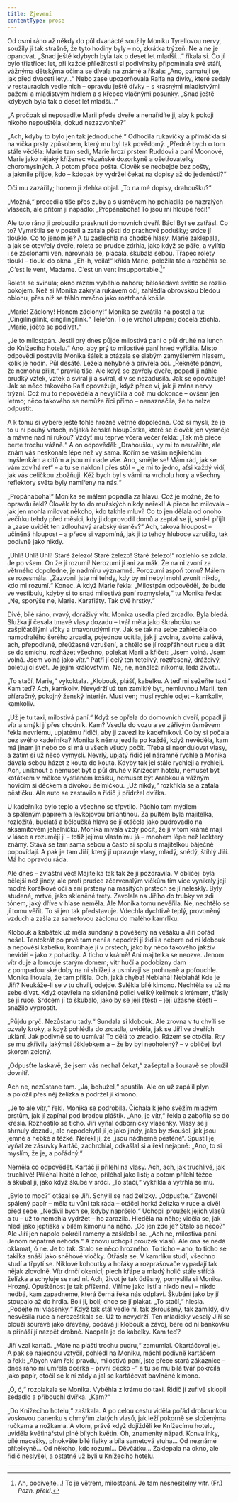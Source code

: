 ```yaml
---
title: Zjevení
contentType: prose
---
```


<section>

Od osmi ráno až někdy do půl dvanácté soužily Moniku Tyrellovou nervy, soužily ji tak strašně, že tyto hodiny byly – no, zkrátka trýzeň. Ne a ne je opanovat. „Snad ještě kdybych byla tak o deset let mladší…“ říkala si. Co jí bylo třiatřicet let, při každé příležitosti si podivínsky připomínala své stáří, vážnýma dětskýma očima se dívala na známé a říkala: „Ano, pamatuji se, jak před dvaceti lety…“ Nebo zase upozorňovala Ralfa na dívky, které sedaly v restauracích vedle nich – opravdu ještě dívky – s krásnými mladistvými pažemi a mladistvým hrdlem a s křepce vláčnými posunky. „Snad ještě kdybych byla tak o deset let mladší…“

„A pročpak si neposadíte Marii přede dveře a nenařídíte ji, aby k pokoji nikoho nepouštěla, dokud nezazvoníte?“

„Ach, kdyby to bylo jen tak jednoduché.“ Odhodila rukavičky a přimáčkla si na víčka prsty způsobem, který mu byl tak povědomý. „Předně bych o tom stále věděla: Marie tam sedí, Marie hrozí prstem Ruddovi a paní Moonové, Marie jako nějaký kříženec vězeňské dozorkyně a ošetřovatelky choromyslných. A potom přece pošta. Člověk se neobejde bez pošty, a jakmile přijde, kdo – kdopak by vydržel čekat na dopisy až do jedenácti?“

Oči mu zazářily; honem ji zlehka objal. „To na mé dopisy, drahoušku?“

„Možná,“ procedila tiše přes zuby a s úsměvem ho pohladila po nazrzlých vlasech, ale přitom ji napadlo: „Propánaboha! To jsou mi hloupé řeči!“

Ale toto ráno ji probudilo prásknutí domovních dveří. Bác! Byt se zatřásl. Co to? Vymrštila se v posteli a zaťala pěsti do prachové podušky; srdce jí tlouklo. Co to jenom je? A tu zaslechla na chodbě hlasy. Marie zaklepala, a jak se otevřely dveře, roleta se prudce zdrhla, jako když se páře, a vylítla i se záclonami ven, narovnala se, plácala, škubala sebou. Třapec rolety tloukl – tloukl do okna. „Eh-h, voilà!“ křikla Marie, položila tác a rozběhla se. „C’est le vent, Madame. C’est un vent insupportable.[^37]“

Roleta se svinula; okno rázem vyběhlo nahoru; bělošedavé světlo se rozlilo pokojem. Než si Monika zakryla rukávem oči, zahlédla obrovskou bledou oblohu, přes niž se táhlo mračno jako roztrhaná košile.

„Marie! Záclony! Honem záclony!“ Monika se zvrátila na postel a tu: „Cingilingilink, cingilingilink.“ Telefon. To je vrchol utrpení; docela ztichla. „Marie, jděte se podívat.“

„Je to milostpán. Jestli prý dnes půjde milostivá paní o půl druhé na lunch do Knížecího hotelu.“ Ano, aby prý to milostivé paní hned vyřídila. Místo odpovědi postavila Monika šálek a otázala se slabým zamyšleným hlasem, kolik je hodin. Půl desáté. Ležela nehybně a přivřela oči. „Řekněte pánovi, že nemohu přijít,“ pravila tiše. Ale když se zavřely dveře, popadl ji náhle prudký vztek, vztek a svíral ji a svíral, div se nezadusila. Jak se opovažuje! Jak se něco takového Ralf opovažuje, když přece ví, jak ji zrána nervy trýzní. Což mu to nepověděla a nevylíčila a což mu dokonce – ovšem jen letmo; něco takového se nemůže říci přímo – nenaznačila, že to nelze odpustit.

A k tomu si vybere ještě tohle hrozné větrné dopoledne. Což si myslí, že je to u ní pouhý vrtoch, nějaká ženská hloupůstka, které se člověk jen vysměje a mávne nad ní rukou? Vždyť mu teprve včera večer řekla: „Tak mě přece berte trochu vážně.“ A on odpověděl: „Drahoušku, vy mi to neuvěříte, ale znám vás neskonale lépe než vy sama. Kořím se vašim nejkřehčím myšlenkám a citům a jsou mi nade vše. Ano, smějte se! Mám rád, jak se vám zdvíhá ret“ – a tu se naklonil přes stůl – „je mi to jedno, aťsi každý vidí, jak vás celičkou zbožňuji. Kéž bych byl s vámi na vrcholu hory a všechny reflektory světa byly namířeny na nás.“

„Propánaboha!“ Monika se málem popadla za hlavu. Což je možné, že to opravdu řekl? Člověk by to do mužských nikdy neřekl! A přece ho milovala – jak jen mohla milovat někoho, kdo takhle mluví! Co to jen dělala od onoho večírku tehdy před měsíci, kdy ji doprovodil domů a zeptal se jí, smí-li přijít a „zase uvidět ten zdlouhavý arabský úsměv?“ Ach, taková hloupost – učiněná hloupost – a přece si vzpomíná, jak ji to tehdy hluboce vzrušilo, tak podivně jako nikdy.

„Uhlí! Uhlí! Uhlí! Staré železo! Staré železo! Staré železo!“ rozlehlo se zdola. Je po všem. On že jí rozumí! Nerozumí jí ani za mák. Že na ni zvoní za větrného dopoledne, je nadmíru významné. Porozumí aspoň tomu? Málem se rozesmála. „Zazvonil jste mi tehdy, kdy by mi nebyl mohl zvonit nikdo, kdo mi rozumí.“ Konec. A když Marie řekla: „Milostpán odpověděl, že bude ve vestibulu, kdyby si to snad milostivá paní rozmyslela,“ tu Monika řekla: „Ne, sporýše ne, Marie. Karafiáty. Tak dvě hrstky.“

Divé, bílé ráno, rvavý, doráživý vítr. Monika usedla před zrcadlo. Byla bledá. Služka jí česala tmavé vlasy dozadu – tvář měla jako škrabošku se zašpičatělými víčky a tmavorudými rty. Jak se tak na sebe zahleděla do namodralého šerého zrcadla, pojednou ucítila, jak ji zvolna, zvolna zalévá, ach, přepodivné, přeúžasné vzrušení, a chtělo se jí rozpřáhnout ruce a dát se do smíchu, rozházet všechno, polekat Marii a křičet: „Jsem volná. Jsem volná. Jsem volná jako vítr.“ Patří jí celý ten tetelivý, roztřesený, dráždivý, poletující svět. Je jejím královstvím. Ne, ne, nenáleží nikomu, leda životu.

„To stačí, Marie,“ vykoktala. „Klobouk, plášť, kabelku. A teď mi sežeňte taxi.“ Kam teď? Ach, kamkoliv. Nevydrží už ten zamlklý byt, nemluvnou Marii, ten přízračný, pokojný ženský interiér. Musí ven; musí rychle odjet – kamkoliv, kamkoliv.

„Už je tu taxi, milostivá paní.“ Když se opřela do domovních dveří, popadl ji vítr a smýkl jí přes chodník. Kam? Vsedla do vozu a se zářivým úsměvem řekla nevrlému, upjatému řidiči, aby ji zavezl ke kadeřníkovi. Co by si počala bez svého kadeřníka? Monika k němu jezdila po každé, když nevěděla, kam má jinam jít nebo co si má u všech všudy počít. Třeba si naondulovat vlasy, a zatím si už něco vymyslí. Nevrlý, upjatý řidič jel náramně rychle a Monika dávala sebou házet z kouta do kouta. Kdyby tak jel stále rychleji a rychleji. Ach, uniknout a nemuset být o půl druhé v Knížecím hotelu, nemuset být koťátkem v měkce vystlaném košíku, nemuset být Arabkou a vážným hovícím si děckem a divokou šelmičkou. „Už nikdy,“ rozkřikla se a zaťala pěstičku. Ale auto se zastavilo a řidič jí přidržel dvířka.

U kadeřníka bylo teplo a všechno se třpytilo. Páchlo tam mýdlem a spáleným papírem a levkojovou brilantinou. Za pultem byla majitelka, rozložitá, buclatá a běloučká hlava se jí otáčela jako pudrovadlo na aksamitovém jehelníčku. Monika mívala vždy pocit, že ji v tom krámě mají v lásce a rozumějí jí – totiž jejímu vlastnímu já – mnohem lépe než leckterý známý. Stává se tam sama sebou a často si spolu s majitelkou báječně popovídají. A pak je tam Jiří, který jí upravuje vlasy, mladý, snědý, štíhlý Jiří. Má ho opravdu ráda.

Ale dnes – zvláštní věc! Majitelka tak tak že ji pozdravila. V obličeji byla bělejší než jindy, ale proti prudce zčervenalým víčkům tím více vynikaly její modré korálkové oči a ani prsteny na masitých prstech se jí neleskly. Byly studené, mrtvé, jako skleněné trety. Zavolala na Jiřího do trubky ve zdi tónem, jaký dříve v hlase neměla. Ale Monika tomu nevěřila. Ne, nechtělo se jí tomu věřit. To si jen tak představuje. Vdechla dychtivě teplý, provoněný vzduch a zašla za sametovou záclonu do malého kamrlíku.

Klobouk a kabátek už měla sundaný a pověšený na věšáku a Jiří pořád nešel. Tentokrát po prvé tam není a nepodrží jí židli a nebere od ní klobouk a nepověsí kabelku, komíhaje jí v prstech, jako by něco takového jakživ neviděl – jako z pohádky. A ticho v krámě! Ani majitelka se neozve. Jenom vítr duje a lomcuje starým domem; vítr hučí a podobizny dam z pompadourské doby na ni shlížejí a usmívají se prohnaně a poťouchle. Monika litovala, že tam přišla. Och, jaká chyba! Neblahá! Neblahá! Kde je Jiří? Neukáže-li se v tu chvíli, odejde. Svlékla bílé kimono. Nechtěla se už na sebe dívat. Když otevřela na skleněné polici veliký kelímek s krémem, třásly se jí ruce. Srdcem jí to škubalo, jako by se její štěstí – její úžasné štěstí – snažilo vyprostit.

„Půjdu pryč. Nezůstanu tady.“ Sundala si klobouk. Ale zrovna v tu chvíli se ozvaly kroky, a když pohlédla do zrcadla, uviděla, jak se Jiří ve dveřích uklání. Jak podivně se to usmívá! To dělá to zrcadlo. Rázem se otočila. Rty se mu zkřivily jakýmsi úšklebkem a – že by byl neoholený? – v obličeji byl skorem zelený.

„Odpusťte laskavě, že jsem vás nechal čekat,“ zašeptal a šouravě se ploužil dovnitř.

Ach ne, nezůstane tam. „Já, bohužel,“ spustila. Ale on už zapálil plyn a položil přes něj želízka a podržel jí kimono.

„Je to ale vítr,“ řekl. Monika se podrobila. Čichala k jeho svěžím mladým prstům, jak jí zapínal pod bradou pláštík. „Ano, je vítr,“ řekla a zabořila se do křesla. Rozhostilo se ticho. Jiří vyňal odbornicky vlásenky. Vlasy se jí shrnuly dozadu, ale nepodchytil jí je jako jindy, jako by zkoušel, jak jsou jemné a hebké a těžké. Neřekl jí, že „jsou nádherně pěstěné“. Spustil je, vyňal ze zásuvky kartáč, zachrchlal, odkašlal si a řekl nejapně: „Ano, to si myslím, že je, a pořádný.“

Neměla co odpovědět. Kartáč jí přilehl na vlasy. Ach, ach, jak truchlivé, jak truchlivé! Přiléhal hbitě a lehce, přiléhal jako listí; a potom přilehl těžce a škubal ji, jako když škube v srdci. „To stačí,“ vykřikla a vytrhla se mu.

„Bylo to moc?“ otázal se Jiří. Schýlil se nad želízky. „Odpusťte.“ Zavoněl spálený papír – měla tu vůni tak ráda – otáčel horká želízka v ruce a civěl před sebe. „Nedivil bych se, kdyby napršelo.“ Uchopil proužek jejích vlasů a tu – už to nemohla vydržet – ho zarazila. Hleděla na něho; viděla se, jak hledí jako jeptiška v bílém kimonu na něho. „Co jen zde je? Stalo se něco?“ Ale Jiří jen napolo pokrčil rameny a zašklebil se. „Ach ne, milostivá paní. Jenom nepatrná nehoda.“ A znovu uchopil proužek vlasů. Ale ona se nedá oklamat, ó ne. Je to tak. Stalo se něco hrozného. To ticho – ano, to ticho se takřka snáší jako sněhové vločky. Otřásla se. V kamrlíku studí, všechno studí a třpytí se. Niklové kohoutky a hořáky a rozprašovače vypadají tak nějak zlovolně. Vítr drnčí okenicí; plech křápe a mladý holič stále střídá želízka a schyluje se nad ní. Ach, život je tak úděsný, pomyslila si Monika. Hrozný. Opuštěnost je tak příšerná. Víříme jako listí a nikdo neví – nikdo nedbá, kam zapadneme, která černá řeka nás odplaví. Škubání jako by jí stoupalo až do hrdla. Bolí ji, bolí; chce se jí plakat. „To stačí,“ hlesla. „Podejte mi vlásenky.“ Když tak stál vedle ní, tak zkroušený, tak zamlklý, div nesvěsila ruce a nerozeštkala se. Už to nevydrží. Ten mladicky veselý Jiří se plouží šouravě jako dřevěný, podává jí klobouk a závoj, bere od ní bankovku a přináší jí nazpět drobné. Nacpala je do kabelky. Kam teď?

Jiří vzal kartáč. „Máte na plášti trochu pudru,“ zamumlal. Okar­táčoval jej. A pak se najednou vztyčil, pohlédl na Moniku, máchl podivně kartáčem a řekl: „Abych vám řekl pravdu, milostivá paní, jste přece stará zákaznice – dnes ráno mi umřela dcerka – první děcko –“ a tu se mu bílá tvář pokrčila jako papír, otočil se k ní zády a jal se kartáčovat bavlněné kimono.

„Ó, ó,“ rozplakala se Monika. Vyběhla z krámu do taxi. Řidič jí zuřivě sklopil sedadlo a přibouchl dvířka. „Kam?“

„Do Knížecího hotelu,“ zaštkala. A po celou cestu viděla pořád drobounkou voskovou panenku s chmýřím zlatých vlasů, jak leží pokorně se složenýma ručkama a nožkama. A vtom, právě když dojížděli ke Knížecímu hotelu, uviděla květinářství plné bílých květin. Oh, znamenitý nápad. Konvalinky, bílé macešky, plnokvěté bílé fialky a bílá sametová stuha… Od neznámé přítelkyně… Od někoho, kdo rozumí… Děvčátku… Zaklepala na okno, ale řidič neslyšel, a ostatně už byli u Knížecího hotelu.

* * *
[^37]: Ah, podívejte…! To je větrem, milostpaní. Je tam nesnesitelný vítr. (Fr.) _Pozn. překl_.
</section>
